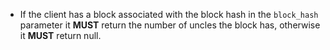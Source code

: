 * If the client has a block associated with the block hash in the `block_hash` parameter it **MUST** return the number of uncles the block has, otherwise it **MUST** return null.
